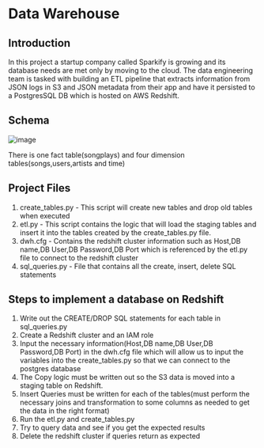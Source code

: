 



# Data Warehouse

## Introduction
In this project a startup company called Sparkify is growing and its database needs are met only by moving to the cloud. The data engineering team is tasked with building an ETL pipeline that extracts information from JSON logs in S3 and JSON metadata from their app and have it persisted to a PostgresSQL DB which is hosted on AWS Redshift.

## Schema 
![image](https://user-images.githubusercontent.com/72575271/110711316-576d6d00-81cd-11eb-82c8-fae78e5d6cfc.png)

There is one fact table(songplays) and four dimension tables(songs,users,artists and time)


## Project Files
1. create_tables.py - This script will create new tables and drop old tables when executed
2. etl.py - This script contains the logic that will load the staging tables and insert it into the tables created by the create_tables.py file.
3. dwh.cfg - Contains the redshift cluster information such as Host,DB name,DB User,DB Password,DB Port which is referenced by the etl.py file to connect to the redshift cluster
4. sql_queries.py - File that contains all the create, insert, delete SQL statements

## Steps to implement a database on Redshift
1.	Write out the CREATE/DROP SQL statements for each table in sql_queries.py
2.	Create a Redshift cluster and an IAM role  
3.	Input the necessary information(Host,DB name,DB User,DB Password,DB Port) in the dwh.cfg file which will allow us to input the variables into the create_tables.py so that we can connect to the postgres database
4.	The Copy logic must be written out so the S3 data is moved into a staging table on Redshift.
5.	Insert Queries must be written for each of the tables(must perform the necessary joins and transformation to some columns as needed to get the data in the right format)
6.	Run the etl.py and create_tables.py
7.	Try to query data and see if you get the expected results
8.	Delete the redshift cluster if queries return as expected

